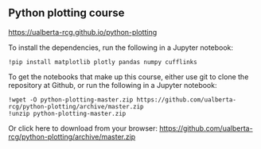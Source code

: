 ## Python plotting course

<https://ualberta-rcg.github.io/python-plotting>

To install the dependencies, run the following in a Jupyter notebook:

```
!pip install matplotlib plotly pandas numpy cufflinks
```

To get the notebooks that make up this course, either use git to clone the repository at Github, or run the following in a Jupyter notebook:

```
!wget -O python-plotting-master.zip https://github.com/ualberta-rcg/python-plotting/archive/master.zip
!unzip python-plotting-master.zip
```

Or click here to download from your browser: <https://github.com/ualberta-rcg/python-plotting/archive/master.zip>
